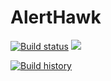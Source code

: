 # AlertHawk
[![Build status](https://ci.appveyor.com/api/projects/status/7ph5b2otk7v9thi4?svg=true)](https://ci.appveyor.com/project/thiagoloureiro/alerthawk)
![](https://img.shields.io/appveyor/tests/thiagoloureiro/alerthawk)

[![Build history](https://buildstats.info/appveyor/chart/thiagoloureiro/alerthawk)](https://ci.appveyor.com/project/thiagoloureiro/alerthawk/history)
